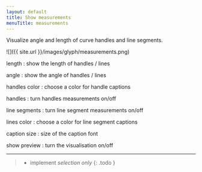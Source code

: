 ```yaml
---
layout: default
title: Show measurements
menuTitle: measurements
---
```


Visualize angle and length of curve handles and line segments.

![]({{ site.url }}/images/glyph/measurements.png)

length
: show the length of handles / lines

angle
: show the angle of handles / lines

handles color
: choose a color for handle captions

handles
: turn handles measurements on/off

line segments
: turn line segment measurements on/off

lines color
: choose a color for line segment captions

caption size
: size of the caption font

show preview
: turn the visualisation on/off

- - -

> - implement *selection only*
{: .todo }
